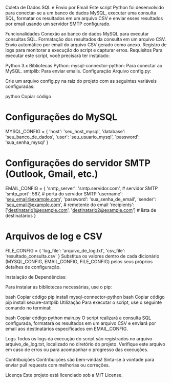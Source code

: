 Coleta de Dados SQL e Envio por Email
Este script Python foi desenvolvido para conectar-se a um banco de dados MySQL, executar uma consulta SQL, formatar os resultados em um arquivo CSV e enviar esses resultados por email usando um servidor SMTP configurado.

Funcionalidades
Conexão ao banco de dados MySQL para executar consultas SQL.
Formatação dos resultados da consulta em um arquivo CSV.
Envio automático por email do arquivo CSV gerado como anexo.
Registro de logs para monitorar a execução do script e capturar erros.
Requisitos
Para executar este script, você precisará ter instalado:

Python 3.x
Bibliotecas Python:
mysql-connector-python: Para conectar ao MySQL.
smtplib: Para enviar emails.
Configuração
Arquivo config.py:

Crie um arquivo config.py na raiz do projeto com as seguintes variáveis configuradas:

python
Copiar código
# Configurações do MySQL
MYSQL_CONFIG = {
    'host': 'seu_host_mysql',
    'database': 'seu_banco_de_dados',
    'user': 'seu_usuario_mysql',
    'password': 'sua_senha_mysql'
}

# Configurações do servidor SMTP (Outlook, Gmail, etc.)
EMAIL_CONFIG = {
    'smtp_server': 'smtp.servidor.com',  # servidor SMTP
    'smtp_port': 587,                    # porta do servidor SMTP
    'username': 'seu_email@example.com',
    'password': 'sua_senha_de_email',
    'sender': 'seu_email@example.com',   # remetente do email
    'recipients': ['destinatario1@example.com', 'destinatario2@example.com']  # lista de destinatários
}

# Arquivos de log e CSV
FILE_CONFIG = {
    'log_file': 'arquivo_de_log.txt',
    'csv_file': 'resultado_consulta.csv'
}
Substitua os valores dentro de cada dicionário (MYSQL_CONFIG, EMAIL_CONFIG, FILE_CONFIG) pelos seus próprios detalhes de configuração.

Instalação de Dependências:

Para instalar as bibliotecas necessárias, use o pip:

bash
Copiar código
pip install mysql-connector-python
bash
Copiar código
pip install secure-smtplib
Utilização
Para executar o script, use o seguinte comando no terminal:

bash
Copiar código
python main.py
O script realizará a consulta SQL configurada, formatará os resultados em um arquivo CSV e enviará por email aos destinatários especificados em EMAIL_CONFIG.

Logs
Todos os logs da execução do script são registrados no arquivo arquivo_de_log.txt, localizado no diretório do projeto. Verifique este arquivo em caso de erros ou para acompanhar o progresso das execuções.

Contribuições
Contribuições são bem-vindas! Sinta-se à vontade para enviar pull requests com melhorias ou correções.

Licença
Este projeto está licenciado sob a MIT License.
